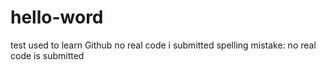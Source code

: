 # hello-word
test used to learn Github
no real code i submitted
spelling mistake:
no real code is submitted
